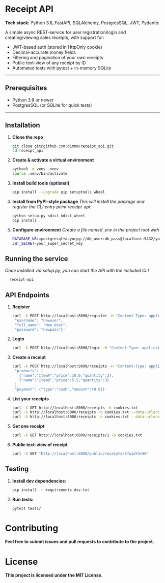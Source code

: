 # Receipt API

**Tech stack:** Python 3.8, FastAPI, SQLAlchemy, PostgresSQL, JWT, Pydantic

A simple async REST-service for user registration/login and creating/viewing sales receipts, with support for:

- JWT-based auth (stored in HttpOnly cookie)  
- Decimal-accurate money fields  
- Filtering and pagination of your own receipts  
- Public text-view of any receipt by ID  
- Automated tests with pytest + in-memory SQLite  

---

## Prerequisites

- Python 3.8 or newer  
- PostgresSQL (or SQLite for quick tests)
---

## Installation

1. **Clone the repo**  
   ```bash
   git clone git@github.com:d1mmm/receipt_api.git
   cd receipt_api
   
2. **Create & activate a virtual environment**
   ```bash
   python3 -m venv .venv
   source .venv/bin/activate
   
3. **Install build tools (optional)**
   ```bash
   pip install --upgrade pip setuptools wheel

4. **Install from PyPI-style package**
   *This will install the package and register the CLI entry point receipt-api:*
   ```bash
   python setup.py sdist bdist_wheel
   pip install .

5. **Configure environment**
   *Create a file named .env in the project root with*
   ```bash
   DATABASE_URL=postgresql+asyncpg://db_user:db_pass@localhost:5432/your_db
   JWT_SECRET=your_super_secret_key

## Running the service
   *Once installed via setup.py, you can start the API with the included CLI*
   ```bash
     receipt-api
   ```

## API Endpoints

1. **Register**
   ```bash
   curl -X POST http://localhost:8000/register -H "Content-Type: application/json" -d '{
    "username": "newuser",
    "full_name": "New User",
    "password": "newpass"}'
2. **Login**
   ```bash
   curl -X POST http://localhost:8000/login -H "Content-Type: application/json" -d '{"username":"newuser","password":"newpass"}' -c cookies.txt
3. **Create a receipt**
   ```bash
   curl -X POST http://localhost:8000/receipts -H "Content-Type: application/json" -b cookies.txt -d '{
    "products": [
      {"name":"ItemA","price":10.0,"quantity":2},
      {"name":"ItemB","price":5.5,"quantity":3}
    ],
    "payment": {"type":"cash","amount":40.0}}'
4. **List your receipts**
   ```bash
   curl -X GET http://localhost:8000/receipts -b cookies.txt
   curl -G http://localhost:8000/receipts -b cookies.txt --data-urlencode "skip=10" --data-urlencode "limit=5"
   curl -G http://localhost:8000/receipts -b cookies.txt --data-urlencode "date_from=2025-04-01T00:00:00" --data-urlencode "date_to=2025-04-30T23:59:59" --data-urlencode "min_total=100.0" --data-urlencode "payment_type=cashless"
5. **Get one receipt**
   ```bash
   curl -X GET http://localhost:8000/receipts/1 -b cookies.txt
6. **Public text-view of receipt**
   ```bash
   curl -X GET "http://localhost:8000/public/receipts/1?width=50"
   
## Testing

1. **Install dev dependencies:**
   ```bash
   pip install -r requirements.dev.txt

2. **Run tests:**
   ```bash
   pytest tests/
   
# Contributing
**Feel free to submit issues and pull requests to contribute to the project.**

# License
**This project is licensed under the MIT License.**


